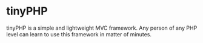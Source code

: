 tinyPHP
=======

tinyPHP is a simple and lightweight MVC framework. Any person of any PHP level can learn to use this framework in matter of minutes.